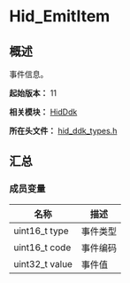 # Hid_EmitItem

## 概述

事件信息。

**起始版本：** 11

**相关模块：** [HidDdk](capi-hidddk.md)

**所在头文件：** [hid_ddk_types.h](capi-hid-ddk-types-h.md)

## 汇总

### 成员变量

| 名称 | 描述 |
| -- | -- |
| uint16_t type | 事件类型 |
| uint16_t code | 事件编码 |
| uint32_t value | 事件值 |


